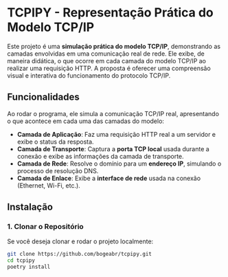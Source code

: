 # TCPIPY - Representação Prática do Modelo TCP/IP

Este projeto é uma **simulação prática do modelo TCP/IP**, demonstrando as camadas envolvidas em uma comunicação real de rede. Ele exibe, de maneira didática, o que ocorre em cada camada do modelo TCP/IP ao realizar uma requisição HTTP. A proposta é oferecer uma compreensão visual e interativa do funcionamento do protocolo TCP/IP.

## Funcionalidades

Ao rodar o programa, ele simula a comunicação TCP/IP real, apresentando o que acontece em cada uma das camadas do modelo:

- **Camada de Aplicação**: Faz uma requisição HTTP real a um servidor e exibe o status da resposta.
- **Camada de Transporte**: Captura a **porta TCP local** usada durante a conexão e exibe as informações da camada de transporte.
- **Camada de Rede**: Resolve o domínio para um **endereço IP**, simulando o processo de resolução DNS.
- **Camada de Enlace**: Exibe a **interface de rede** usada na conexão (Ethernet, Wi-Fi, etc.).

## Instalação

### 1. Clonar o Repositório

Se você deseja clonar e rodar o projeto localmente:

```bash
git clone https://github.com/bogeabr/tcpipy.git
cd tcpipy
poetry install
